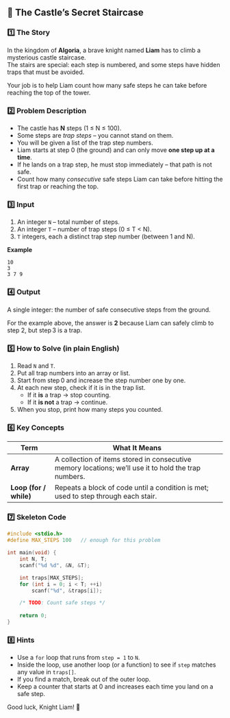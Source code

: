 ## 🏰 **The Castle’s Secret Staircase**

### 1️⃣ The Story

In the kingdom of **Algoria**, a brave knight named **Liam** has to climb a mysterious castle staircase.  
The stairs are special: each step is numbered, and some steps have hidden traps that must be avoided.

Your job is to help Liam count how many safe steps he can take before reaching the top of the tower.

### 2️⃣ Problem Description

- The castle has **N** steps (1 ≤ N ≤ 100).  
- Some steps are *trap steps* – you cannot stand on them.  
- You will be given a list of the trap step numbers.  
- Liam starts at step 0 (the ground) and can only move **one step up at a time**.  
- If he lands on a trap step, he must stop immediately – that path is not safe.  
- Count how many *consecutive* safe steps Liam can take before hitting the first trap or reaching the top.

### 3️⃣ Input

1. An integer `N` – total number of steps.  
2. An integer `T` – number of trap steps (0 ≤ T < N).  
3. `T` integers, each a distinct trap step number (between 1 and N).

**Example**

```
10
3
3 7 9
```

### 4️⃣ Output

A single integer: the number of safe consecutive steps from the ground.

For the example above, the answer is **2** because Liam can safely climb to step 2, but step 3 is a trap.

### 5️⃣ How to Solve (in plain English)

1. Read `N` and `T`.  
2. Put all trap numbers into an array or list.  
3. Start from step 0 and increase the step number one by one.  
4. At each new step, check if it is in the trap list.  
   - If it **is** a trap → stop counting.  
   - If it **is not** a trap → continue.  
5. When you stop, print how many steps you counted.

### 6️⃣ Key Concepts

| Term | What It Means |
|------|---------------|
| **Array** | A collection of items stored in consecutive memory locations; we’ll use it to hold the trap numbers. |
| **Loop (for / while)** | Repeats a block of code until a condition is met; used to step through each stair. |

### 7️⃣ Skeleton Code

```c
#include <stdio.h>
#define MAX_STEPS 100   // enough for this problem

int main(void) {
    int N, T;
    scanf("%d %d", &N, &T);

    int traps[MAX_STEPS];
    for (int i = 0; i < T; ++i)
        scanf("%d", &traps[i]);

    /* TODO: Count safe steps */
    
    return 0;
}
```

### 8️⃣ Hints

- Use a `for` loop that runs from `step = 1` to `N`.  
- Inside the loop, use another loop (or a function) to see if `step` matches any value in `traps[]`.  
- If you find a match, break out of the outer loop.  
- Keep a counter that starts at 0 and increases each time you land on a safe step.

Good luck, Knight Liam! 🚀